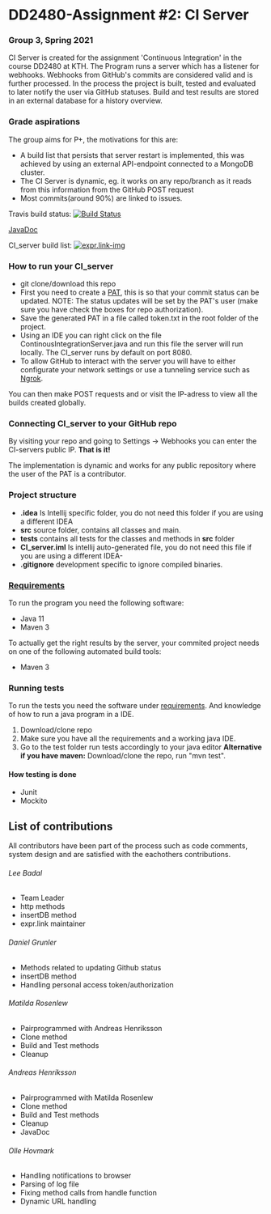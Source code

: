 # DD2480-Assignment #2: CI Server
### Group 3, Spring 2021

CI Server is created for the assignment 'Continuous Integration' in the course DD2480 at KTH. The Program runs a server which has a listener for webhooks. Webhooks from GitHub's commits are considered valid and is further processed. In the process the project is built, tested and evaluated to later notify the user via GitHub statuses. Build and test results are stored in an external database for a history overview.
### Grade aspirations
The group aims for P+, the motivations for this are:
- A build list that persists that server restart is implemented, this was achieved by using an external API-endpoint connected to a MongoDB cluster.
- The CI Server is dynamic, eg. it works on any repo/branch as it reads from this information from the GitHub POST request
- Most commits(around 90%) are linked to issues.

Travis build status:
[![Build Status](https://www.travis-ci.com/LeeBadal/CI_server.svg?token=7cmhVzehZexnVyrntj3T&branch=main)](https://www.travis-ci.com/LeeBadal/CI_server)

[JavaDoc](https://leebadal.github.io/CI_server/package-summary.html)

CI_server build list:
[![expr.link-img](http://www.expr.link/img/expr-link.png)](http://expr.link/builds/list/all)

### How to run your CI_server
- git clone/download this repo
- First you need to create a [PAT](https://docs.github.com/en/github/authenticating-to-github/creating-a-personal-access-token), this is so that your commit status can be updated. NOTE: The status updates will be set by the PAT's user (make sure you have check the boxes for repo authorization).
- Save the generated PAT in a file called token.txt in the root folder of the project.
- Using an IDE you can right click on the file ContinousIntegrationServer.java and run this file the server will run locally. The CI_server runs by default on port 8080.
- To allow GitHub to interact with the server you will have to either configurate your network settings or use a tunneling service such as [Ngrok](https://ngrok.com/).


You can then make POST requests and or visit the IP-adress to view all the builds created globally.

### Connecting CI_server to your GitHub repo
By visiting your repo and going to Settings -> Webhooks you can enter the CI-servers public IP.
**That is it!**

The implementation is dynamic and works for any public repository where the user of the PAT is a contributor.

### Project structure
 - **.idea**  Is Intellij specific folder, you do not need this folder if you are using a different IDEA
 - **src** source folder, contains all classes and main.
 - **tests** contains all tests for the classes and methods in **src** folder
 - **CI_server.iml** Is intellij auto-generated file, you do not need this file if you are using a different IDEA-
 - **.gitignore** development specific to ignore compiled binaries.
### [Requirements](#requirements)

To run the program you need the following software:

* Java 11
* Maven 3

To actually get the right results by the server, your commited project needs on one of the following automated build tools:
* Maven 3

### Running tests
To run the tests you need the software under [requirements](#requirements). And knowledge of how to run a java program in a IDE.

1. Download/clone repo
2. Make sure you have all the requirements and a working java IDE.
3. Go to the test folder run tests accordingly to your java editor
**Alternative if you have maven:** Download/clone the repo, run "mvn test".

#### How testing is done
- Junit 
- Mockito

## List of contributions
All contributors have been part of the process such as code comments, system design and are satisfied with the eachothers contributions.

###### Lee Badal 
- Team Leader
- http methods
- insertDB method
- expr.link maintainer

###### Daniel Grunler
- Methods related to updating Github status
- insertDB method
- Handling personal access token/authorization

###### Matilda Rosenlew
- Pairprogrammed with Andreas Henriksson
- Clone method
- Build and Test methods
- Cleanup

###### Andreas Henriksson
- Pairprogrammed with Matilda Rosenlew
- Clone method
- Build and Test methods
- Cleanup
- JavaDoc
 
###### Olle Hovmark
- Handling notifications to browser
- Parsing of log file
- Fixing method calls from handle function
- Dynamic URL handling
  
 
  
